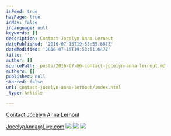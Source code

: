 ```yaml
---
inFeed: true
hasPage: true
inNav: false
inLanguage: null
keywords: []
description: Contact Jocelyn Anna Lernout
datePublished: '2016-07-15T19:53:55.887Z'
dateModified: '2016-07-15T19:53:51.647Z'
title: ''
author: []
sourcePath: _posts/2016-07-06-contact-jocelyn-anna-lernout.md
authors: []
publisher: null
starred: false
url: contact-jocelyn-anna-lernout/index.html
_type: Article

---
```

[Contact Jocelyn Anna Lernout][0]

JocelynAnna@Live.com ![](https://the-grid-user-content.s3-us-west-2.amazonaws.com/3e6cbd8e-f428-4e53-8a6d-ecce31cee690.jpg)
![](https://the-grid-user-content.s3-us-west-2.amazonaws.com/6197de18-f084-4cbd-9742-d5da1f88c4be.jpg)
![](https://the-grid-user-content.s3-us-west-2.amazonaws.com/22f77c28-6a9b-4cc7-914a-9a535cea9eaf.jpg)

[0]: null
